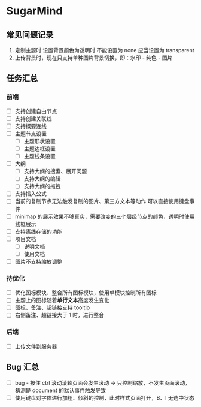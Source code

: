 # SugarMind

## 常见问题记录

1. 定制主题时 设置背景颜色为透明时 不能设置为 none 应当设置为 transparent
2. 上传背景时，现在只支持单种图片背景切换，即：水印 - 纯色 - 图片

## 任务汇总

### 前端

- [ ] 支持创建自由节点
- [ ] 支持创建关联线
- [ ] 支持概要连线
- [ ] 主题节点设置
  - [ ] 主题形状设置
  - [ ] 主题边框设置
  - [ ] 主题线条设置
- [ ] 大纲
  - [ ] 支持大纲的搜索、展开问题
  - [ ] 支持大纲的编辑
  - [ ] 支持大纲的拖拽
- [ ] 支持插入公式
- [ ] 当前的复制节点无法触发复制的图片、第三方文本等动作 可以直接使用键盘事件
- [ ] minimap 的展示效果不够真实，需要改变的三个层级节点的颜色，透明时使用线框展示
- [ ] 支持离线存储的功能
- [ ] 项目文档
  - [ ] 说明文档
  - [ ] 使用文档
- [ ] 图片不支持缩放调整

### 待优化

- [ ] 优化图标模块、整合所有图标模块，使用单模块控制所有图标
- [ ] 主题上的图标随着**单行文本**高度发生变化
- [ ] 图标、备注、超链接支持 tooltip
- [ ] 右侧备注、超链接大于 1 时，进行整合

### 后端

- [ ] 上传文件到服务器

## Bug 汇总

- [ ] bug - 按住 ctrl 滚动滚轮页面会发生滚动 -> 只控制缩放，不发生页面滚动，猜测是 document 的默认事件触发导致
- [ ] 使用键盘对字体进行加粗、倾斜的控制，此时样式页面打开，B、I 无选中状态
